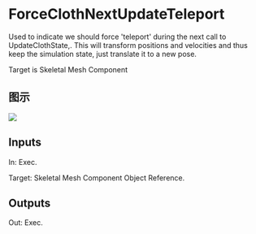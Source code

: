 # ForceClothNextUpdateTeleport

Used to indicate we should force 'teleport' during the next call to UpdateClothState,. This will transform positions and velocities and thus keep the simulation state, just translate it to a new pose.

Target is Skeletal Mesh Component

## 图示

![]($-20221218-18174237.png)

## Inputs

In: Exec.

Target: Skeletal Mesh Component Object Reference.  

## Outputs

Out: Exec.

